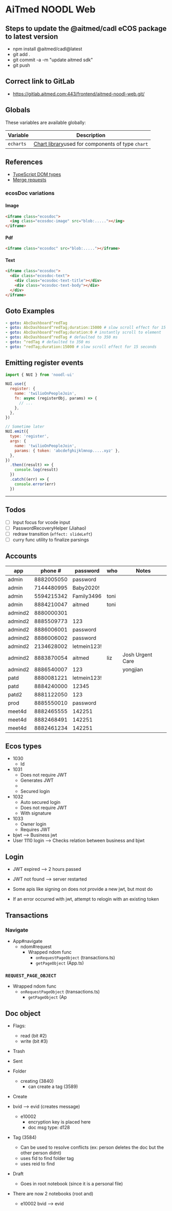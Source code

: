 # AiTmed NOODL Web

## Steps to update the @aitmed/cadl eCOS package to latest version

- npm install @aitmed/cadl@latest
- git add .
- git commit -a -m "update aitmed sdk"
- git push

## Correct link to GitLab

- https://gitlab.aitmed.com:443/frontend/aitmed-noodl-web.git/

## Globals

These variables are available globally:

| Variable  | Description                                                                                           |
| --------- | ----------------------------------------------------------------------------------------------------- |
| `echarts` | [Chart library](https://echarts.apache.org/examples/en/index.html)used for components of type `chart` |

## References

- [TypeScript DOM types](https://github.com/microsoft/TypeScript/blob/master/lib/lib.dom.d.ts)
- [Merge requests](https://gitlab.aitmed.com/help/user/project/merge_requests/index.md#checkout-merge-requests-locally)

### ecosDoc variations

#### Image

```html
<iframe class="ecosdoc">
  <img class="ecosdoc-image" src="blob:....."></img>
</iframe>
```

#### Pdf

```html
<iframe class="ecosdoc" src="blob:....."></iframe>
```

#### Text

```html
<iframe class="ecosdoc">
  <div class="ecosdoc-text">
    <div class="ecosdoc-text-title"></div>
    <div class="ecosdoc-text-body"></div>
  </div>
</iframe>
```

## Goto Examples

```yaml
- goto: AbcDashboard^redTag
- goto: AbcDashboard^redTag;duration:15000 # slow scroll effect for 15 seconds
- goto: AbcDashboard^redTag;duration:0 # instantly scroll to element
- goto: AbcDashboard^redTag # defaulted to 350 ms
- goto: ^redTag # defaulted to 350 ms
- goto: ^redTag;duration:15000 # slow scroll effect for 15 seconds
```

## Emitting register events

```js
import { NUI } from 'noodl-ui'

NUI.use({
  register: {
    name: 'twilioOnPeopleJoin',
    fn: async (registerObj, params) => {
      // ...
    },
  },
})

// Sometime later
NUI.emit({
  type: 'register',
  args: {
    name: 'twilioOnPeopleJoin',
    params: { token: 'abcdefghijklmnop.....xyz' },
  },
})
  .then((result) => {
    console.log(result)
  })
  .catch((err) => {
    console.error(err)
  })
```

---

## Todos

- [ ] Input focus for vcode input
- [ ] PasswordRecoveryHelper (Jiahao)
- [ ] redraw transition (`effect: slideLeft`)
- [ ] curry func utility to finalize parsings

## Accounts

| app     | phone #    | password    | who  | Notes            |
| ------- | ---------- | ----------- | ---- | ---------------- |
| admin   | 8882005050 | password    |      |
| admin   | 7144480995 | Baby2020!   |      |
| admin   | 5594215342 | Family3496  | toni |                  |
| admin   | 8884210047 | aitmed      | toni |                  |
| admind2 | 8880000301 |             |      |
| admind2 | 8885509773 | 123         |      |
| admind2 | 8886006001 | password    |      |
| admind2 | 8886006002 | password    |      |
| admind2 | 2134628002 | letmein123! |      |
| admind2 | 8883870054 | aitmed      | liz  | Josh Urgent Care |
| admind2 | 8886540007 | 123         |      | yongjian         |
| patd    | 8880081221 | letmein123! |      |
| patd    | 8884240000 | 12345       |      |
| patd2   | 8881122050 | 123         |      |
| prod    | 8885550010 | password    |      |
| meet4d  | 8882465555 | 142251      |      |
| meet4d  | 8882468491 | 142251      |      |
| meet4d  | 8882461234 | 142251      |      |

## Ecos types

- 1030
  - Id
- 1031
  - Does not require JWT
  - Generates JWT
  -
  - Secured login
- 1032
  - Auto secured login
  - Does not require JWT
  - With signature
- 1033
  - Owner login
  - Requires JWT
- bjwt --> Business jwt
- User 1110 login --> Checks relation between business and bjwt

## Login

- JWT expired --> 2 hours passed
- JWT not found --> server restarted

- Some apis like signing on does not provide a new jwt, but most do
- If an error occurred with jwt, attempt to relogin with an existing token

## Transactions

### Navigate

- App#navigate
  - ndom#request
    - Wrapped ndom func
      - `onRequestPageObject` (transactions.ts)
      - `getPageObject` (App.ts)

### `REQUEST_PAGE_OBJECT`

- Wrapped ndom func
  - `onRequestPageObject` (transactions.ts)
    - `getPageObject` (Ap

## Doc object

- Flags:
  - read (bit #2)
  - write (bit #3)
- Trash
- Sent
- Folder
  - creating (3840)
    - can create a tag (3589)
- Create
- bvid --> evid (creates message)
  - e10002
    - encryption key is placed here
    - doc msg type: d128
- Tag (3584)
  - Can be used to resolve conflicts (ex: person deletes the doc but the other person didnt)
  - uses fid to find folder tag
  - uses reid to find
- Draft
  - Goes in root notebook (since it is a personal file)
- There are now 2 notebooks (root and)

  - e10002 bvid --> evid
